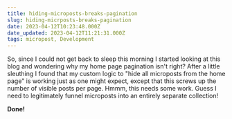 ```yaml
---
title: hiding-microposts-breaks-pagination
slug: hiding-micrposts-breaks-pagination
date: 2023-04-12T10:23:48.000Z
date_updated: 2023-04-12T11:21:31.000Z
tags: micropost, Development
---
```


So, since I could not get back to sleep this morning I started looking at this blog and wondering why my home page pagination isn't right?  After a little sleuthing I found that my custom logic to "hide all microposts from the home page" is working just as one might expect, except that this screws up the number of visible posts per page.  Hmmm, this needs some work. Guess I need to legitimately funnel microposts into an entirely separate collection!

**Done!**
